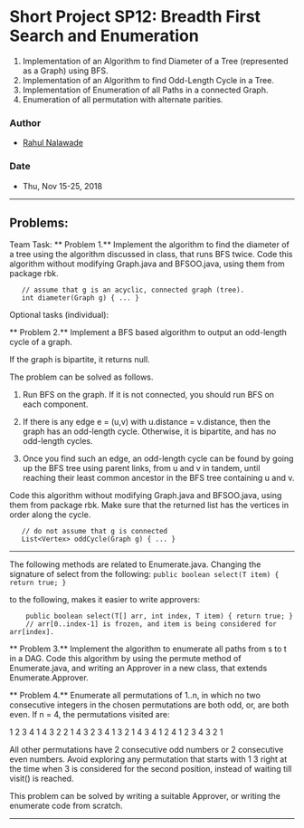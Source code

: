 # Short Project SP12: Breadth First Search and Enumeration

1. Implementation of an Algorithm to find Diameter of a Tree (represented as 
   a Graph) using BFS.
2. Implementation of an Algorithm to find Odd-Length Cycle in a Tree. 
3. Implementation of Enumeration of all Paths in a connected Graph. 
4. Enumeration of all permutation with alternate parities. 

### Author
* [Rahul Nalawade](https://github.com/rahul1947)

### Date
* Thu, Nov 15-25, 2018

_______________________________________________________________________________
## Problems:


Team Task:
** Problem 1.** 
   Implement the algorithm to find the diameter of a tree using the algorithm 
   discussed in class, that runs BFS twice. Code this algorithm without 
   modifying Graph.java and BFSOO.java, using them from package rbk.
```
   // assume that g is an acyclic, connected graph (tree).
   int diameter(Graph g) { ... }  
```

Optional tasks (individual): 

** Problem 2.**
   Implement a BFS based algorithm to output an odd-length cycle of a graph. 
   
   If the graph is bipartite, it returns null. 
   
   The problem can be solved as follows.
   1. Run BFS on the graph.  If it is not connected, you should run BFS on 
   each component.
   
   2. If there is any edge e = (u,v) with u.distance = v.distance, then the 
   graph has an odd-length cycle. 
   Otherwise, it is bipartite, and has no odd-length cycles.
   
   3. Once you find such an edge, an odd-length cycle can be found by going 
   up the BFS tree using parent links, from u and v in tandem, until reaching 
   their least common ancestor in the BFS tree containing u and v. 
   
   Code this algorithm without modifying Graph.java and BFSOO.java, using them
   from package rbk. 
   Make sure that the returned list has the vertices in order along the cycle.
```
   // do not assume that g is connected
   List<Vertex> oddCycle(Graph g) { ... }  
```
-------------------------------------------------------------------------------

The following methods are related to Enumerate.java. 
Changing the signature of select from the following:
`public boolean select(T item) { return true; }`

to the following, makes it easier to write approvers:
```
	public boolean select(T[] arr, int index, T item) { return true; }
	// arr[0..index-1] is frozen, and item is being considered for arr[index].
```

** Problem 3.** 
   Implement the algorithm to enumerate all paths from s to t in a DAG.
   Code this algorithm by using the permute method of Enumerate.java,
   and writing an Approver in a new class, that extends Enumerate.Approver.

** Problem 4.**
   Enumerate all permutations of 1..n, in which no two consecutive integers in
   the chosen permutations are both odd, or, are both even.
   If n = 4, the permutations visited are:

   1 2 3 4
   1 4 3 2
   2 1 4 3
   2 3 4 1
   3 2 1 4
   3 4 1 2
   4 1 2 3
   4 3 2 1

   All other permutations have 2 consecutive odd numbers or 2 consecutive even 
   numbers. Avoid exploring any permutation that starts with 1 3 right at the 
   time when 3 is considered for the second position, instead of waiting till 
   visit() is reached.
   
   This problem can be solved by writing a suitable Approver, or writing the 
   enumerate code from scratch.
_______________________________________________________________________________
   